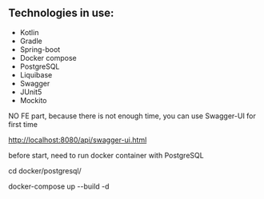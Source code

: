 <h2>Technologies in use:</h2>
<ul>
<li>Kotlin</li>
<li>Gradle</li>
<li>Spring-boot</li>
<li>Docker compose</li>
<li>PostgreSQL</li>
<li>Liquibase</li>
<li>Swagger</li>
<li>JUnit5</li>
<li>Mockito</li>
</ul>

<p>NO FE part, because there is not enough time, you can use Swagger-UI for first time</p>
<a href="http://localhost:8080/api/swagger-ui.html">http://localhost:8080/api/swagger-ui.html</a>

<p>before start, need to run docker container with PostgreSQL</p>

<p>cd docker/postgresql/</p>

<p>docker-compose up --build -d</p>
